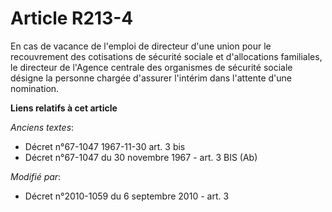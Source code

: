 # Article R213-4

En cas de vacance de l'emploi de directeur d'une union pour le recouvrement des cotisations de sécurité sociale et
d'allocations familiales, le directeur de l'Agence centrale des organismes de sécurité sociale désigne la personne chargée
d'assurer l'intérim dans l'attente d'une nomination.

**Liens relatifs à cet article**

_Anciens textes_:

  - Décret n°67-1047 1967-11-30 art. 3 bis
  - Décret n°67-1047 du 30 novembre 1967 - art. 3 BIS (Ab)

_Modifié par_:

  - Décret n°2010-1059 du 6 septembre 2010 - art. 3
